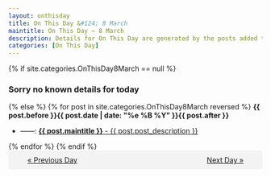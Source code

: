 ```yaml
---
layout: onthisday
title: On This Day &#124; 8 March
maintitle: On This Day — 8 March
description: Details for On This Day are generated by the posts added to the website so the content is subject to changes/updates over time.
categories: [On This Day]
---
```


{% if site.categories.OnThisDay8March == null %}
<h3>Sorry no known details for today</h3>
{% else %}
{% for post in site.categories.OnThisDay8March reversed %}
<strong>{{ post.before }}{{ post.date | date: "%e %B %Y" }}{{ post.after }}</strong>
<ul>
<li> ——: <a class="{{ post.class }}" href="{{ post.url }}"><strong>{{ post.maintitle }}</strong> - {{ post.post_description }}</a></li>
</ul>
{% endfor %}
{% endif %}

<div style="background-color: #f3f3f3; padding: 10px; border-radius: 5px; text-align: center; display: flex; justify-content: space-evenly;">
<a href="/onthisday/03/03-07">« Previous Day</a>
<span style="visibility:hidden;">[ Visit Leap Year February 29 ]</span>
<a href="/onthisday/03/03-09">Next Day »</a>
</div>
